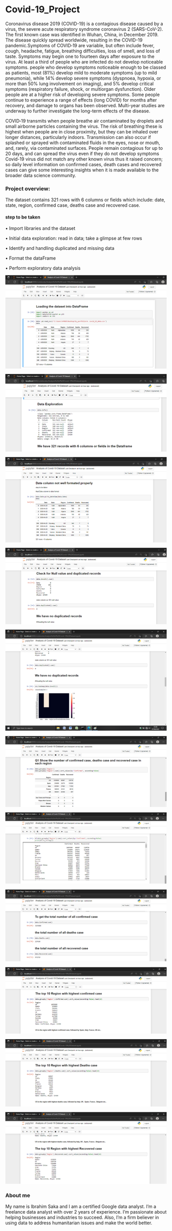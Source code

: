 # Covid-19_Project
  Coronavirus disease 2019 (COVID-19) is a contagious disease caused by a virus, the severe acute respiratory syndrome coronavirus 2 (SARS-CoV-2). The first known case was identified in Wuhan, China, in December 2019. The disease quickly spread worldwide, resulting in the COVID-19 pandemic.Symptoms of COVID‑19 are variable, but often include fever, cough, headache, fatigue, breathing difficulties, loss of smell, and loss of taste. Symptoms may begin one to fourteen days after exposure to the virus. At least a third of people who are infected do not develop noticeable symptoms. people who develop symptoms noticeable enough to be classed as patients, most (81%) develop mild to moderate symptoms (up to mild pneumonia), while 14% develop severe symptoms (dyspnoea, hypoxia, or more than 50% lung involvement on imaging), and 5% develop critical symptoms (respiratory failure, shock, or multiorgan dysfunction). Older people are at a higher risk of developing severe symptoms. Some people continue to experience a range of effects (long COVID) for months after recovery, and damage to organs has been observed. Multi-year studies are underway to further investigate the long-term effects of the disease.
  
 COVID‑19 transmits when people breathe air contaminated by droplets and small airborne particles containing the virus. The risk of breathing these is highest when people are in close proximity, but they can be inhaled over longer distances, particularly indoors. Transmission can also occur if splashed or sprayed with contaminated fluids in the eyes, nose or mouth, and, rarely, via contaminated surfaces. People remain contagious for up to 20 days, and can spread the virus even if they do not develop symptoms
Covid-19 virus did not match any other known virus thus it raised concern; so daily level information on confirmed cases, death cases and recovered cases can give some interesting insights when it is made available to the broader data science community.

### Project overview: 
The dataset contains 321 rows with 6 columns or fields which include: date, state, region, confirmed case, deaths case and recovered case.
#### step to be taken 
• Import libraries and the dataset

•	Initial data exploration: read in data; take a glimpse at few rows

•	Identify and handling duplicated and missing data

• Format the dataFrame

•	Perform exploratory data analysis 
 

![alt text](https://raw.githubusercontent.com/Hiibee/Covid-19_Project/2cd3b3b9f398a6a4fbb2f65f0109b2942e6c9278/images/1.png)



![alt text](https://github.com/Hiibee/Covid-19_Project/blob/main/images/2.png)



![alt text](https://github.com/Hiibee/Covid-19_Project/blob/main/images/3.png)


![alt text](https://github.com/Hiibee/Covid-19_Project/blob/main/images/4.png)


![alt text](https://github.com/Hiibee/Covid-19_Project/blob/main/images/5.png)



![alt text](https://github.com/Hiibee/Covid-19_Project/blob/main/images/6.png)

![alt text](https://github.com/Hiibee/Covid-19_Project/blob/main/images/7.png)

![alt text](https://github.com/Hiibee/Covid-19_Project/blob/main/images/8.png)

![alt text](https://github.com/Hiibee/Covid-19_Project/blob/main/images/9.png)

![alt text](https://github.com/Hiibee/Covid-19_Project/blob/main/images/10.png)

![alt text](https://github.com/Hiibee/Covid-19_Project/blob/main/images/11.png)


### About me
My name is Ibrahim Saka and I am a certified Google data analyst. I’m a freelance data analyst with over 2 years of experience. I’m passionate about helping businesses and industries to succeed. Also, I’m a firm believer in using data to address humanitarian issues and make the world better.
